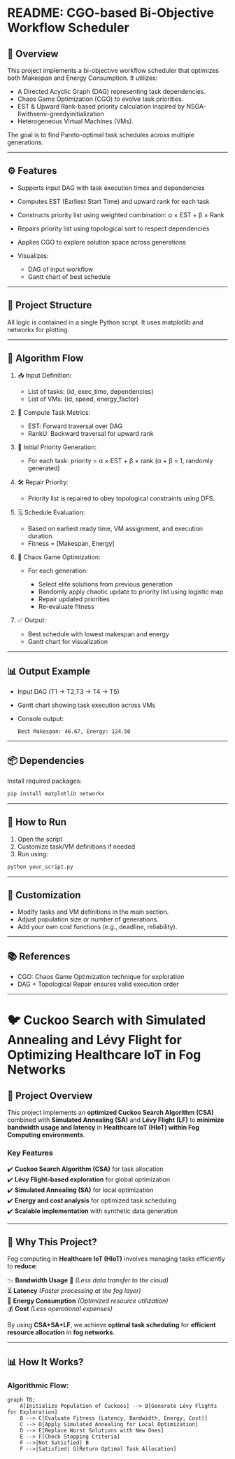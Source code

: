 # README: CGO-based Bi-Objective Workflow Scheduler

## 📌 Overview

This project implements a bi-objective workflow scheduler that optimizes both Makespan and Energy Consumption. It utilizes:

* A Directed Acyclic Graph (DAG) representing task dependencies.
* Chaos Game Optimization (CGO) to evolve task priorities.
* EST & Upward Rank-based priority calculation inspired by NSGA-IIwithsemi-greedyinitialization
* Heterogeneous Virtual Machines (VMs).

The goal is to find Pareto-optimal task schedules across multiple generations.

---

## ⚙️ Features

* Supports input DAG with task execution times and dependencies
* Computes EST (Earliest Start Time) and upward rank for each task
* Constructs priority list using weighted combination:  α × EST + β × Rank
* Repairs priority list using topological sort to respect dependencies
* Applies CGO to explore solution space across generations
* Visualizes:

  * DAG of input workflow
  * Gantt chart of best schedule

---

## 📂 Project Structure

All logic is contained in a single Python script.
It uses matplotlib and networkx for plotting.

---

## 🔄 Algorithm Flow

1. 📥 Input Definition:

   * List of tasks: {id, exec\_time, dependencies}
   * List of VMs: {id, speed, energy\_factor}

2. 🧠 Compute Task Metrics:

   * EST: Forward traversal over DAG
   * RankU: Backward traversal for upward rank

3. 🧮 Initial Priority Generation:

   * For each task:
     priority = α × EST + β × rank  (α + β = 1, randomly generated)

4. 🛠 Repair Priority:

   * Priority list is repaired to obey topological constraints using DFS.

5. 🗓️ Schedule Evaluation:

   * Based on earliest ready time, VM assignment, and execution duration.
   * Fitness = \[Makespan, Energy]

6. 🔁 Chaos Game Optimization:

   * For each generation:

     * Select elite solutions from previous generation
     * Randomly apply chaotic update to priority list using logistic map
     * Repair updated priorities
     * Re-evaluate fitness

7. ✅ Output:

   * Best schedule with lowest makespan and energy
   * Gantt chart for visualization

---

## 📊 Output Example

* Input DAG (T1 → T2,T3 → T4 → T5)
* Gantt chart showing task execution across VMs
* Console output:

  ```
  Best Makespan: 46.67, Energy: 124.50
  ```

---

## 📦 Dependencies

Install required packages:

```bash
pip install matplotlib networkx
```

---

## 🚀 How to Run

1. Open the script
2. Customize task/VM definitions if needed
3. Run using:

```bash
python your_script.py
```

---

## 🔧 Customization

* Modify tasks and VM definitions in the main section.
* Adjust population size or number of generations.
* Add your own cost functions (e.g., deadline, reliability).

---

## 📚 References
* CGO: Chaos Game Optimization technique for exploration
* DAG + Topological Repair ensures valid execution order

---


# 🐦 Cuckoo Search with Simulated Annealing and Lévy Flight for Optimizing Healthcare IoT in Fog Networks  

## 📌 Project Overview  
This project implements an **optimized Cuckoo Search Algorithm (CSA)** combined with **Simulated Annealing (SA)** and **Lévy Flight (LF)** to **minimize bandwidth usage and latency** in **Healthcare IoT (HIoT) within Fog Computing environments**.  

### **Key Features**  
✔️ **Cuckoo Search Algorithm (CSA)** for task allocation  
✔️ **Lévy Flight-based exploration** for global optimization  
✔️ **Simulated Annealing (SA)** for local optimization  
✔️ **Energy and cost analysis** for optimized task scheduling  
✔️ **Scalable implementation** with synthetic data generation  

---

## 🏥 Why This Project?  
Fog computing in **Healthcare IoT (HIoT)** involves managing tasks efficiently to **reduce**:  

📉 **Bandwidth Usage** 🚀 *(Less data transfer to the cloud)*  
⏳ **Latency** *(Faster processing at the fog layer)*  
🔋 **Energy Consumption** *(Optimized resource utilization)*  
💰 **Cost** *(Less operational expenses)*  

By using **CSA+SA+LF**, we achieve **optimal task scheduling** for **efficient resource allocation** in **fog networks**.

---

## 📊 How It Works?  

### **Algorithmic Flow:**  
```mermaid
graph TD;
    A[Initialize Population of Cuckoos] --> B[Generate Lévy Flights for Exploration]
    B --> C[Evaluate Fitness (Latency, Bandwidth, Energy, Cost)]
    C --> D[Apply Simulated Annealing for Local Optimization]
    D --> E[Replace Worst Solutions with New Ones]
    E --> F[Check Stopping Criteria]
    F -->|Not Satisfied| B
    F -->|Satisfied| G[Return Optimal Task Allocation]
